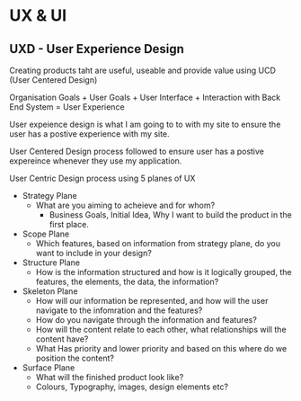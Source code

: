 # UX & UI

## UXD - User Experience Design

Creating products taht are useful, useable and provide value using UCD (User Centered Design)

Organisation Goals + User Goals + User Interface + Interaction with Back End System = User Experience

User expeience design is what I am going to to with my site to ensure the user has a postive experience with my site.

User Centered Design process followed to ensure user has a postive expereince whenever they use my application.

User Centric Design process using 5 planes of UX

+ Strategy Plane
  + What are you aiming to acheieve and for whom?
    + Business Goals, Initial Idea, Why I want to build the product in the first place.
+ Scope Plane
  + Which features, based on information from strategy plane, do you want to include in your design?
+ Structure Plane
  + How is the information structured and how is it logically grouped, the features, the elements, the data, the information?
+ Skeleton Plane
  + How will our information be represented, and how will the user navigate to the infomration and the features?
  + How do you navigate through the information and features?
  + How will the content relate to each other, what relationships will the content have?
  + What Has priority and lower priority and based on this where do we position the content?
+ Surface Plane
  + What will the finished product look like?
  + Colours, Typography, images, design elements etc?
